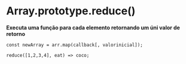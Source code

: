 # Array.prototype.reduce()

**Executa uma função para cada elemento retornando um úni valor de retorno**

```
const newArray = arr.map(callback[, valorinicial]);
```

```
reduce([1,2,3,4], eat) => coco;
```

